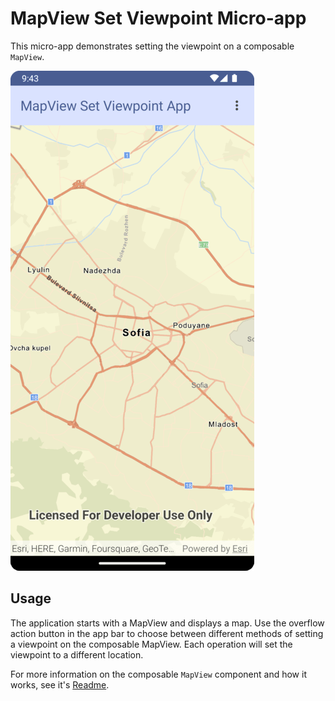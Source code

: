 # MapView Set Viewpoint Micro-app

This micro-app demonstrates setting the viewpoint on a composable `MapView`.

![Screenshot](screenshot.png)

## Usage

The application starts with a MapView and displays a map. Use the overflow action button in the app bar to choose between different methods of setting a viewpoint on the composable MapView. Each operation will set the viewpoint to a different location.

For more information on the composable `MapView` component and how it works, see it's [Readme](../../toolkit/geoview-compose/README.md).

